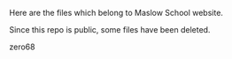 Here are the files which belong to Maslow School website.

Since this repo is public, some files have been deleted.

zero68
